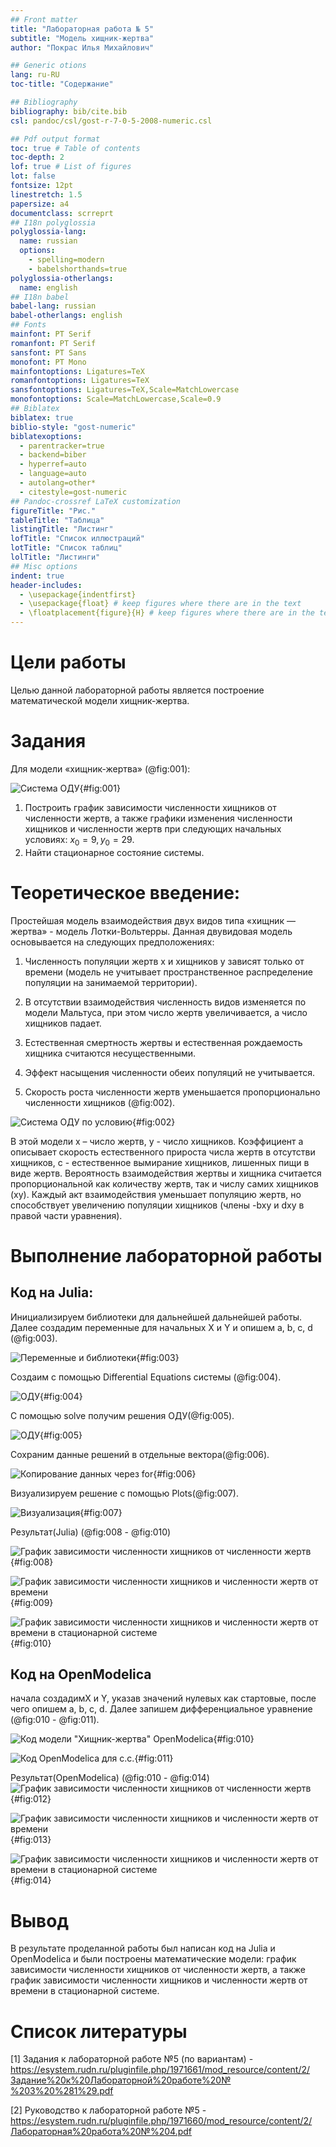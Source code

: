```yaml
---
## Front matter
title: "Лабораторная работа № 5"
subtitle: "Модель хищник-жертва"
author: "Покрас Илья Михайлович"

## Generic otions
lang: ru-RU
toc-title: "Содержание"

## Bibliography
bibliography: bib/cite.bib
csl: pandoc/csl/gost-r-7-0-5-2008-numeric.csl

## Pdf output format
toc: true # Table of contents
toc-depth: 2
lof: true # List of figures
lot: false
fontsize: 12pt
linestretch: 1.5
papersize: a4
documentclass: scrreprt
## I18n polyglossia
polyglossia-lang:
  name: russian
  options:
	- spelling=modern
	- babelshorthands=true
polyglossia-otherlangs:
  name: english
## I18n babel
babel-lang: russian
babel-otherlangs: english
## Fonts
mainfont: PT Serif
romanfont: PT Serif
sansfont: PT Sans
monofont: PT Mono
mainfontoptions: Ligatures=TeX
romanfontoptions: Ligatures=TeX
sansfontoptions: Ligatures=TeX,Scale=MatchLowercase
monofontoptions: Scale=MatchLowercase,Scale=0.9
## Biblatex
biblatex: true
biblio-style: "gost-numeric"
biblatexoptions:
  - parentracker=true
  - backend=biber
  - hyperref=auto
  - language=auto
  - autolang=other*
  - citestyle=gost-numeric
## Pandoc-crossref LaTeX customization
figureTitle: "Рис."
tableTitle: "Таблица"
listingTitle: "Листинг"
lofTitle: "Список иллюстраций"
lotTitle: "Список таблиц"
lolTitle: "Листинги"
## Misc options
indent: true
header-includes:
  - \usepackage{indentfirst}
  - \usepackage{float} # keep figures where there are in the text
  - \floatplacement{figure}{H} # keep figures where there are in the text
---
```


# Цели работы

Целью данной лабораторной работы является построение математической модели хищник-жертва.

# Задания
Для модели «хищник-жертва»   (@fig:001):

![Система ОДУ](./images/eq.png){#fig:001}

1. Построить график зависимости численности хищников от численности жертв, а также графики изменения численности хищников и численности жертв при следующих начальных условиях: $x_{0} = 9, y_{0} = 29$. 
2. Найти стационарное состояние системы.

# Теоретическое введение:
Простейшая модель взаимодействия двух видов типа «хищник —  жертва» - модель  Лотки-Вольтерры.  Данная  двувидовая  модель  основывается  на следующих предположениях:

1. Численность популяции жертв x и хищников y зависят только от времени (модель  не  учитывает  пространственное  распределение  популяции  на занимаемой территории).

2. В отсутствии взаимодействия численность видов изменяется  по модели  Мальтуса, при этом число жертв увеличивается, а число хищников падает.

3.  Естественная  смертность  жертвы  и  естественная  рождаемость  хищника считаются несущественными. 

4.  Эффект насыщения численности обеих популяций не учитывается.

5.  Скорость  роста  численности  жертв  уменьшается  пропорционально численности хищников (@fig:002).

![Система ОДУ по условию](./images/eq2.png){#fig:002}

В  этой  модели  x – число  жертв,  y - число  хищников.  Коэффициент a описывает скорость естественного прироста числа жертв в отсутстви хищников, с -  естественное вымирание хищников, лишенных пищи в виде жертв. Вероятность взаимодействия  жертвы  и  хищника  считается пропорциональной  как  количеству жертв, так и числу самих хищников (xy). Каждый акт взаимодействия уменьшает популяцию жертв, но способствует увеличению популяции хищников (члены -bxy  и dxy в правой части уравнения). 

# Выполнение лабораторной работы

## Код на Julia:

Инициализируем библиотеки для дальнейшей дальнейшей работы. Далее
создадим переменные для начальных X и Y и опишем a, b, c, d (@fig:003).

![Переменные и библиотеки](./images/jlcode-init.png){#fig:003}

Создаим с помощью Differential Equations системы (@fig:004).

![ОДУ](./images/jlcode-ode.png){#fig:004}

С помощью solve получим решения ОДУ(@fig:005).

![ОДУ](./images/jlcode-solve.png){#fig:005}

Сохраним данные решений в отдельные вектора(@fig:006).

![Копирование данных через for](./images/jlcode-copy.png){#fig:006}

Визуализируем решение с помощью Plots(@fig:007).

![Визуализация](./images/jlcode-plots.png){#fig:007}

Результат(Julia) (@fig:008 - @fig:010)

![График зависимости численности хищников от численности жертв](./images/jlmodel1.png){#fig:008}

![График зависимости численности хищников и численности жертв от времени](./images/jlmodel2.png){#fig:009}

![График зависимости численности хищников и численности жертв от времени в стационарной системе](./images/jlmodel3.png){#fig:010}

## Код на OpenModelica

начала создадимX и Y, указав значений нулевых как стартовые, после чего опишем a, b, c, d. Далее запишем дифференциальное уравнение (@fig:010 - @fig:011).

![Код модели "Хищник-жертва" OpenModelica](./images/omecode-1.png){#fig:010}

![Код OpenModelica для с.с.](./images/omecode-2.png){#fig:011}

Результат(OpenModelica) (@fig:010 - @fig:014)
![График зависимости численности хищников от численности жертв](./images/jlmodel1.png){#fig:012}

![График зависимости численности хищников и численности жертв от времени](./images/omemodel-2.png){#fig:013}

![График зависимости численности хищников и численности жертв от времени в стационарной системе](./images/omemodel-3.png){#fig:014}


# Вывод

В результате проделанной работы был написан код на Julia и OpenModelica и были построены математические модели: график зависимости численности хищников от численности жертв, а также график зависимости численности хищников и численности жертв от времени в стационарной системе.

# Список литературы

[1] Задания к лабораторной работе №5 (по вариантам) - https://esystem.rudn.ru/pluginfile.php/1971661/mod_resource/content/2/Задание%20к%20Лабораторной%20работе%20№%203%20%281%29.pdf

[2] Руководство к лабораторной работе №5 - https://esystem.rudn.ru/pluginfile.php/1971660/mod_resource/content/2/Лабораторная%20работа%20№%204.pdf